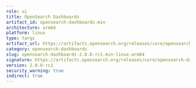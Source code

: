 ```yaml
---
role: ui
title: OpenSearch Dashboards
artifact_id: opensearch-dashboards-min
architecture: arm64
platform: linux
type: targz
artifact_url: https://artifacts.opensearch.org/releases/core/opensearch-dashboards/2.0.0-rc1/opensearch-dashboards-min-2.0.0-rc1-linux-arm64.tar.gz
category: opensearch-dashboards
slug: opensearch-dashboards-2.0.0-rc1-min-linux-arm64
signature: https://artifacts.opensearch.org/releases/core/opensearch-dashboards/2.0.0-rc1/opensearch-dashboards-min-2.0.0-rc1-linux-arm64.tar.gz.sig
version: 2.0.0-rc1
security_warning: true
indirect: true
---
```

